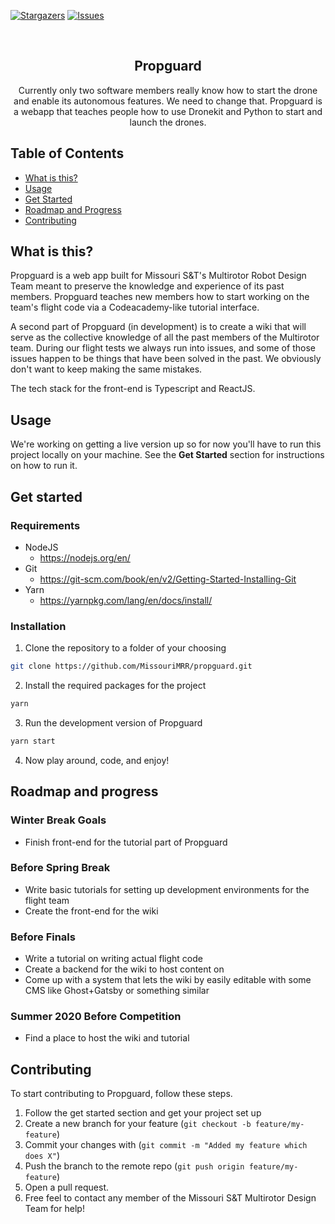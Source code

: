 [![Stargazers][stars-shield]][stars-url]
[![Issues][issues-shield]][issues-url]

<!-- PROJECT LOGO AND TITILE -->
<!-- TODO: Add project logo and title-->
<br />
<p align="center">
    <h2 align="center">Propguard</h2>
    <p align="center">Currently only two software members really know how to start the drone and enable its autonomous features. We need to change that. Propguard is a webapp that teaches people how to use Dronekit and Python to start and launch the drones.</p>
</p>

## Table of Contents

- [What is this?](#what-is-this)
- [Usage](#usage)
- [Get Started](#get-started)
- [Roadmap and Progress](#roadmap-and-progress)
- [Contributing](#contributing)

## What is this?

Propguard is a web app built for Missouri S&T's Multirotor Robot Design Team meant to preserve the knowledge and experience of its past members. Propguard teaches new members how to start working on the team's flight code via a Codeacademy-like tutorial interface.

A second part of Propguard (in development) is to create a wiki that will serve as the collective knowledge of all the past members of the Multirotor team. During our flight tests we always run into issues, and some of those issues happen to be things that have been solved in the past. We obviously don't want to keep making the same mistakes.

The tech stack for the front-end is Typescript and ReactJS.

## Usage

We're working on getting a live version up so for now you'll have to run this project locally on your machine. See the **Get Started** section for instructions on how to run it.

## Get started

### Requirements

- NodeJS
  - https://nodejs.org/en/
- Git
  - https://git-scm.com/book/en/v2/Getting-Started-Installing-Git
- Yarn
  - https://yarnpkg.com/lang/en/docs/install/

### Installation

1. Clone the repository to a folder of your choosing

```sh
git clone https://github.com/MissouriMRR/propguard.git
```

2. Install the required packages for the project

```sh
yarn
```

3. Run the development version of Propguard

```sh
yarn start
```

4. Now play around, code, and enjoy!

[stars-shield]: https://img.shields.io/github/stars/MissouriMRR/propguard
[stars-url]: https://github.com/MissouriMRR/propguard/stargazers
[issues-shield]: https://img.shields.io/github/issues/MissouriMRR/propguard
[issues-url]: https://github.com/othneildrew/Best-README-Template/issues

## Roadmap and progress

### Winter Break Goals

- Finish front-end for the tutorial part of Propguard

### Before Spring Break

- Write basic tutorials for setting up development environments for the flight team
- Create the front-end for the wiki

### Before Finals

- Write a tutorial on writing actual flight code
- Create a backend for the wiki to host content on
- Come up with a system that lets the wiki by easily editable with some CMS like Ghost+Gatsby or something similar

### Summer 2020 Before Competition

- Find a place to host the wiki and tutorial

## Contributing

To start contributing to Propguard, follow these steps.

1. Follow the get started section and get your project set up
2. Create a new branch for your feature (`git checkout -b feature/my-feature`)
3. Commit your changes with (`git commit -m "Added my feature which does X"`)
4. Push the branch to the remote repo (`git push origin feature/my-feature`)
5. Open a pull request.
6. Free feel to contact any member of the Missouri S&T Multirotor Design Team for help!
